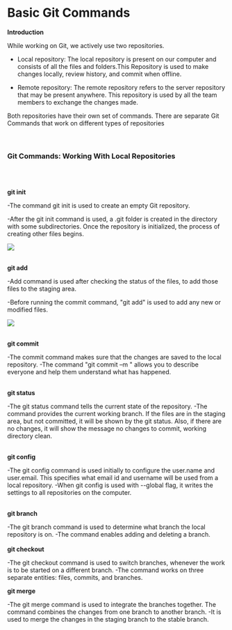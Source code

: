 <h1>Basic Git Commands</h1>

**Introduction**

While working on Git, we actively use two repositories. 

- Local repository:
The local repository is present on our computer and consists of all the files and
folders.This Repository is used to make changes locally, review history, and commit when
offline.

- Remote repository:
The remote repository refers to the server repository that may be present anywhere. This
repository is used by all the team members to exchange the changes made.

Both repositories have their own set of commands. There are separate Git Commands that work
on different types of repositories<br><br><br>



<h3>Git Commands: Working With Local Repositories</h3><br><br>

**git init**

-The command git init is used to create an empty Git repository. 

-After the git init command is used, a .git folder is created in the directory with some
subdirectories. Once the repository is initialized, the process of creating other files
begins.
 
 ![](https://d1jnx9ba8s6j9r.cloudfront.net/blog/wp-content/uploads/2018/07/2-6.png)
 <br><br>
 
 **git add**

-Add command is used after checking the status of the files, to add those files to the staging area.

-Before running the commit command, "git add" is used to add any new or modified files.
 
 ![](https://d1jnx9ba8s6j9r.cloudfront.net/blog/wp-content/uploads/2018/07/5-4.png)
 <br><br>
 
 
 **git commit**

-The commit command makes sure that the changes are saved to the local repository.
-The command "git commit –m <message>" allows you to describe everyone and help them understand what has happened. 
 <br><br>

**git status**

-The git status command tells the current state of the repository.
-The command provides the current working branch. If the files are in the staging area, but not committed, it will be shown by the git status. Also, if there are no changes, it will show the message no changes to commit, working directory clean.
<br><br>
 
**git config**

-The git config command is used initially to configure the user.name and user.email. This specifies what email id and username will be used from a local repository.
-When git config is used with --global flag, it writes the settings to all repositories on the computer.
 <br><br>

**git branch**

-The git branch command is used to determine what branch the local repository is on.
-The command enables adding and deleting a branch.
<br><br>
**git checkout**

-The git checkout command is used to switch branches, whenever the work is to be started on a different branch.
-The command works on three separate entities: files, commits, and branches.

**git merge**

-The git merge command is used to integrate the branches together. The command combines the changes from one branch to another branch. 
-It is used to merge the changes in the staging branch to the stable branch.
 

